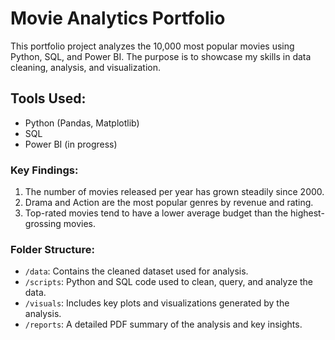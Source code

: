 # Movie Analytics Portfolio

This portfolio project analyzes the 10,000 most popular movies using Python, SQL, and Power BI. The purpose is to showcase my skills in data cleaning, analysis, and visualization. 

## Tools Used:
- Python (Pandas, Matplotlib)
- SQL  
- Power BI (in progress)

### Key Findings:
1. The number of movies released per year has grown steadily since 2000.
2. Drama and Action are the most popular genres by revenue and rating.
3. Top-rated movies tend to have a lower average budget than the highest-grossing movies.

### Folder Structure:
- `/data`: Contains the cleaned dataset used for analysis.
- `/scripts`: Python and SQL code used to clean, query, and analyze the data.
- `/visuals`: Includes key plots and visualizations generated by the analysis.
- `/reports`: A detailed PDF summary of the analysis and key insights.

